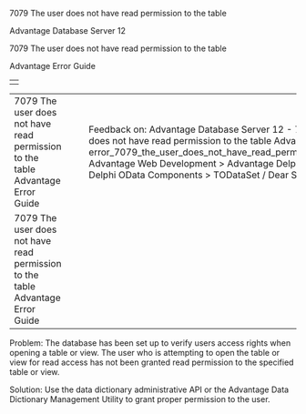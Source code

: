 7079 The user does not have read permission to the table




Advantage Database Server 12  

7079 The user does not have read permission to the table

Advantage Error Guide

|  |
| --- |
|  |

|  |  |  |  |  |
| --- | --- | --- | --- | --- |
| 7079 The user does not have read permission to the table  Advantage Error Guide |  |  | Feedback on: Advantage Database Server 12 - 7079 The user does not have read permission to the table Advantage Error Guide error\_7079\_the\_user\_does\_not\_have\_read\_permission\_to\_the\_table Advantage Web Development > Advantage Delphi OData Client > Delphi OData Components > TODataSet / Dear Support Staff, |  |
| 7079 The user does not have read permission to the table  Advantage Error Guide |  |  |  |  |

Problem: The database has been set up to verify users access rights when opening a table or view. The user who is attempting to open the table or view for read access has not been granted read permission to the specified table or view.

Solution: Use the data dictionary administrative API or the Advantage Data Dictionary Management Utility to grant proper permission to the user.